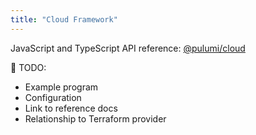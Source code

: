 ```yaml
---
title: "Cloud Framework"
---
```


JavaScript and TypeScript API reference: [@pulumi/cloud](../packages/pulumi-cloud)

🚧 TODO:
* Example program
* Configuration
* Link to reference docs
* Relationship to Terraform provider